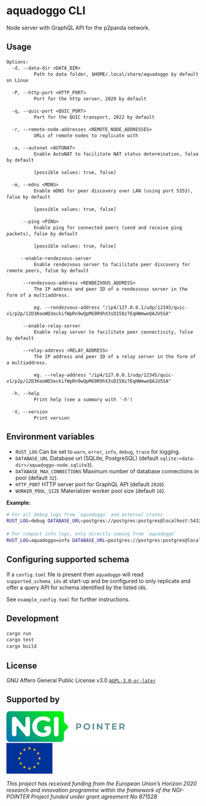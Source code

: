 # aquadoggo CLI

Node server with GraphQL API for the p2panda network.

## Usage

```
Options:
  -d, --data-dir <DATA_DIR>
          Path to data folder, $HOME/.local/share/aquadoggo by default on Linux

  -P, --http-port <HTTP_PORT>
          Port for the http server, 2020 by default

  -q, --quic-port <QUIC_PORT>
          Port for the QUIC transport, 2022 by default

  -r, --remote-node-addresses <REMOTE_NODE_ADDRESSES>
          URLs of remote nodes to replicate with

  -a, --autonat <AUTONAT>
          Enable AutoNAT to facilitate NAT status determination, false by default

          [possible values: true, false]

  -m, --mdns <MDNS>
          Enable mDNS for peer discovery over LAN (using port 5353), false by default

          [possible values: true, false]

      --ping <PING>
          Enable ping for connected peers (send and receive ping packets), false by default

          [possible values: true, false]

     --enable-rendezvous-server
          Enable rendezvous server to facilitate peer discovery for remote peers, false by default

      --rendezvous-address <RENDEZVOUS_ADDRESS>
          The IP address and peer ID of a rendezvous server in the form of a multiaddress.

          eg. --rendezvous-address "/ip4/127.0.0.1/udp/12345/quic-v1/p2p/12D3KooWD3eckifWpRn9wQpMG9R9hX3sD158z7EqHWmweQAJU5SA"

      --enable-relay-server
          Enable relay server to facilitate peer connectivity, false by default

      --relay-address <RELAY_ADDRESS>
          The IP address and peer ID of a relay server in the form of a multiaddress.

          eg. --relay-address "/ip4/127.0.0.1/udp/12345/quic-v1/p2p/12D3KooWD3eckifWpRn9wQpMG9R9hX3sD158z7EqHWmweQAJU5SA"

  -h, --help
          Print help (see a summary with '-h')

  -V, --version
          Print version
```

## Environment variables

* `RUST_LOG` Can be set to `warn`, `error`, `info`, `debug`, `trace` for logging.
* `DATABASE_URL` Database url (SQLite, PostgreSQL) (default `sqlite:<data-dir>/aquadoggo-node.sqlite3`).
* `DATABASE_MAX_CONNECTIONS` Maximum number of database connections in pool (default `32`).
* `HTTP_PORT` HTTP server port for GraphQL API (default `2020`).
* `WORKER_POOL_SIZE` Materializer worker pool size (default `16`).

**Example:**

```bash
# For all debug logs from `aquadoggo` and external crates
RUST_LOG=debug DATABASE_URL=postgres://postgres:postgres@localhost:5432/db cargo run

# For compact info logs, only directly coming from `aquadoggo`
RUST_LOG=aquadoggo=info DATABASE_URL=postgres://postgres:postgres@localhost:5432/db cargo run
```

## Configuring supported schema

If a `config.toml` file is present then `aquadoggo` will read `supported_schema_ids` at start-up
and be configured to only replicate and offer a query API for schema identified by the listed ids.

See `example_config.toml` for further instructions.

## Development

```bash
cargo run
cargo test
cargo build
```

## License

GNU Affero General Public License v3.0 [`AGPL-3.0-or-later`](LICENSE)

## Supported by

<img src="https://raw.githubusercontent.com/p2panda/.github/main/assets/ngi-logo.png" width="auto" height="80px"><br />
<img src="https://raw.githubusercontent.com/p2panda/.github/main/assets/eu-flag-logo.png" width="auto" height="80px">

*This project has received funding from the European Union’s Horizon 2020 research and innovation programme within the framework of the NGI-POINTER Project funded under grant agreement No 871528*

